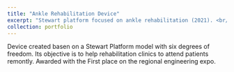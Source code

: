 ```yaml
---
title: "Ankle Rehabilitation Device"
excerpt: "Stewart platform focused on ankle rehabilitation (2021). <br/><img src='/images/StewartGif2.gif'>"
collection: portfolio
---
```


Device created basen on a Stewart Platform model with six degrees of freedom. Its objective is to help rehabilitation clinics to attend patients remontly. Awarded with the First place on the regional engineering expo. 

